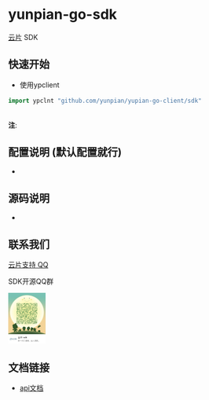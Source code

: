 yunpian-go-sdk
================================
[云片](https://www.yunpian.com/) SDK

## 快速开始
- 使用ypclient

```go
import ypclnt "github.com/yunpian/yupian-go-client/sdk"



```
**注**:

## 配置说明 (默认配置就行)

-

## 源码说明
-

## 联系我们
[云片支持 QQ](https://static.meiqia.com/dist/standalone.html?eid=30951&groupid=0d20ab23ab4702939552b3f81978012f&metadata={"name":"github"})

SDK开源QQ群

<img src="doc/sdk_qq.jpeg" width="15%" alt="SDK开源QQ群"/>

## 文档链接
- [api文档](https://www.yunpian.com/api2.0/guide.html)


